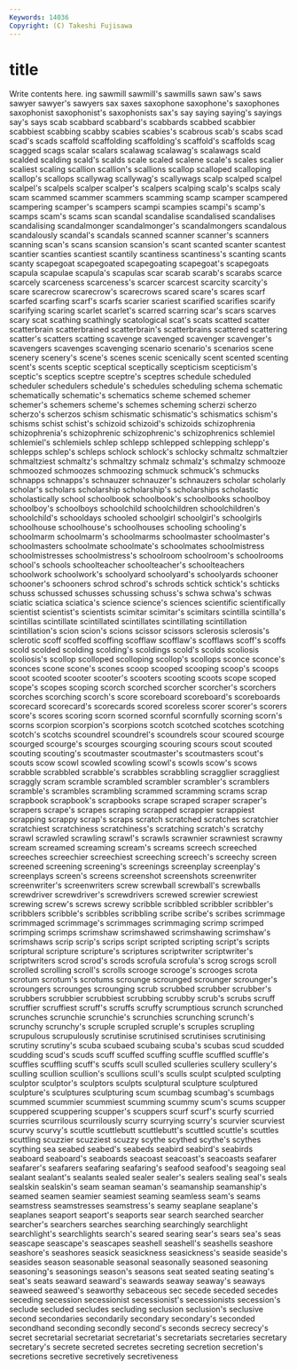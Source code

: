 ```yaml
---
Keywords: 14036 
Copyright: (C) Takeshi Fujisawa
---
```


# title

Write contents here.
ing
sawmill sawmill's sawmills sawn saw's saws sawyer sawyer's sawyers sax
saxes saxophone saxophone's saxophones saxophonist saxophonist's saxophonists sax's say saying
saying's sayings say's says scab scabbard scabbard's scabbards scabbed scabbier
scabbiest scabbing scabby scabies scabies's scabrous scab's scabs scad scad's
scads scaffold scaffolding scaffolding's scaffold's scaffolds scag scagged scags scalar
scalars scalawag scalawag's scalawags scald scalded scalding scald's scalds scale
scaled scalene scale's scales scalier scaliest scaling scallion scallion's scallions
scallop scalloped scalloping scallop's scallops scallywag scallywag's scallywags scalp scalped
scalpel scalpel's scalpels scalper scalper's scalpers scalping scalp's scalps scaly
scam scammed scammer scammers scamming scamp scamper scampered scampering scamper's
scampers scampi scampies scampi's scamp's scamps scam's scams scan scandal
scandalise scandalised scandalises scandalising scandalmonger scandalmonger's scandalmongers scandalous scandalously scandal's
scandals scanned scanner scanner's scanners scanning scan's scans scansion scansion's
scant scanted scanter scantest scantier scanties scantiest scantily scantiness scantiness's
scanting scants scanty scapegoat scapegoated scapegoating scapegoat's scapegoats scapula scapulae
scapula's scapulas scar scarab scarab's scarabs scarce scarcely scarceness scarceness's
scarcer scarcest scarcity scarcity's scare scarecrow scarecrow's scarecrows scared scare's
scares scarf scarfed scarfing scarf's scarfs scarier scariest scarified scarifies
scarify scarifying scaring scarlet scarlet's scarred scarring scar's scars scarves
scary scat scathing scathingly scatological scat's scats scatted scatter scatterbrain
scatterbrained scatterbrain's scatterbrains scattered scattering scatter's scatters scatting scavenge scavenged
scavenger scavenger's scavengers scavenges scavenging scenario scenario's scenarios scene scenery
scenery's scene's scenes scenic scenically scent scented scenting scent's scents
sceptic sceptical sceptically scepticism scepticism's sceptic's sceptics sceptre sceptre's sceptres
schedule scheduled scheduler schedulers schedule's schedules scheduling schema schematic schematically
schematic's schematics scheme schemed schemer schemer's schemers scheme's schemes scheming
scherzi scherzo scherzo's scherzos schism schismatic schismatic's schismatics schism's schisms
schist schist's schizoid schizoid's schizoids schizophrenia schizophrenia's schizophrenic schizophrenic's schizophrenics
schlemiel schlemiel's schlemiels schlep schlepp schlepped schlepping schlepp's schlepps schlep's
schleps schlock schlock's schlocky schmaltz schmaltzier schmaltziest schmaltz's schmaltzy schmalz
schmalz's schmalzy schmooze schmoozed schmoozes schmoozing schmuck schmuck's schmucks schnapps
schnapps's schnauzer schnauzer's schnauzers scholar scholarly scholar's scholars scholarship scholarship's
scholarships scholastic scholastically school schoolbook schoolbook's schoolbooks schoolboy schoolboy's schoolboys
schoolchild schoolchildren schoolchildren's schoolchild's schooldays schooled schoolgirl schoolgirl's schoolgirls schoolhouse
schoolhouse's schoolhouses schooling schooling's schoolmarm schoolmarm's schoolmarms schoolmaster schoolmaster's schoolmasters
schoolmate schoolmate's schoolmates schoolmistress schoolmistresses schoolmistress's schoolroom schoolroom's schoolrooms school's
schools schoolteacher schoolteacher's schoolteachers schoolwork schoolwork's schoolyard schoolyard's schoolyards schooner
schooner's schooners schrod schrod's schrods schtick schtick's schticks schuss schussed
schusses schussing schuss's schwa schwa's schwas sciatic sciatica sciatica's science
science's sciences scientific scientifically scientist scientist's scientists scimitar scimitar's scimitars
scintilla scintilla's scintillas scintillate scintillated scintillates scintillating scintillation scintillation's scion
scion's scions scissor scissors sclerosis sclerosis's sclerotic scoff scoffed scoffing
scofflaw scofflaw's scofflaws scoff's scoffs scold scolded scolding scolding's scoldings
scold's scolds scoliosis scoliosis's scollop scolloped scolloping scollop's scollops sconce
sconce's sconces scone scone's scones scoop scooped scooping scoop's scoops
scoot scooted scooter scooter's scooters scooting scoots scope scoped scope's
scopes scoping scorch scorched scorcher scorcher's scorchers scorches scorching scorch's
score scoreboard scoreboard's scoreboards scorecard scorecard's scorecards scored scoreless scorer
scorer's scorers score's scores scoring scorn scorned scornful scornfully scorning
scorn's scorns scorpion scorpion's scorpions scotch scotched scotches scotching scotch's
scotchs scoundrel scoundrel's scoundrels scour scoured scourge scourged scourge's scourges
scourging scouring scours scout scouted scouting scouting's scoutmaster scoutmaster's scoutmasters
scout's scouts scow scowl scowled scowling scowl's scowls scow's scows
scrabble scrabbled scrabble's scrabbles scrabbling scragglier scraggliest scraggly scram scramble
scrambled scrambler scrambler's scramblers scramble's scrambles scrambling scrammed scramming scrams
scrap scrapbook scrapbook's scrapbooks scrape scraped scraper scraper's scrapers scrape's
scrapes scraping scrapped scrappier scrappiest scrapping scrappy scrap's scraps scratch
scratched scratches scratchier scratchiest scratchiness scratchiness's scratching scratch's scratchy scrawl
scrawled scrawling scrawl's scrawls scrawnier scrawniest scrawny scream screamed screaming
scream's screams screech screeched screeches screechier screechiest screeching screech's screechy
screen screened screening screening's screenings screenplay screenplay's screenplays screen's screens
screenshot screenshots screenwriter screenwriter's screenwriters screw screwball screwball's screwballs screwdriver
screwdriver's screwdrivers screwed screwier screwiest screwing screw's screws screwy scribble
scribbled scribbler scribbler's scribblers scribble's scribbles scribbling scribe scribe's scribes
scrimmage scrimmaged scrimmage's scrimmages scrimmaging scrimp scrimped scrimping scrimps scrimshaw
scrimshawed scrimshawing scrimshaw's scrimshaws scrip scrip's scrips script scripted scripting
script's scripts scriptural scripture scripture's scriptures scriptwriter scriptwriter's scriptwriters scrod
scrod's scrods scrofula scrofula's scrog scrogs scroll scrolled scrolling scroll's
scrolls scrooge scrooge's scrooges scrota scrotum scrotum's scrotums scrounge scrounged
scrounger scrounger's scroungers scrounges scrounging scrub scrubbed scrubber scrubber's scrubbers
scrubbier scrubbiest scrubbing scrubby scrub's scrubs scruff scruffier scruffiest scruff's
scruffs scruffy scrumptious scrunch scrunched scrunches scrunchie scrunchie's scrunchies scrunching
scrunch's scrunchy scrunchy's scruple scrupled scruple's scruples scrupling scrupulous scrupulously
scrutinise scrutinised scrutinises scrutinising scrutiny scrutiny's scuba scubaed scubaing scuba's
scubas scud scudded scudding scud's scuds scuff scuffed scuffing scuffle
scuffled scuffle's scuffles scuffling scuff's scuffs scull sculled sculleries scullery
scullery's sculling scullion scullion's scullions scull's sculls sculpt sculpted sculpting
sculptor sculptor's sculptors sculpts sculptural sculpture sculptured sculpture's sculptures sculpturing
scum scumbag scumbag's scumbags scummed scummier scummiest scumming scummy scum's
scums scupper scuppered scuppering scupper's scuppers scurf scurf's scurfy scurried
scurries scurrilous scurrilously scurry scurrying scurry's scurvier scurviest scurvy scurvy's
scuttle scuttlebutt scuttlebutt's scuttled scuttle's scuttles scuttling scuzzier scuzziest scuzzy
scythe scythed scythe's scythes scything sea seabed seabed's seabeds seabird
seabird's seabirds seaboard seaboard's seaboards seacoast seacoast's seacoasts seafarer seafarer's
seafarers seafaring seafaring's seafood seafood's seagoing seal sealant sealant's sealants
sealed sealer sealer's sealers sealing seal's seals sealskin sealskin's seam
seaman seaman's seamanship seamanship's seamed seamen seamier seamiest seaming seamless
seam's seams seamstress seamstresses seamstress's seamy seaplane seaplane's seaplanes seaport
seaport's seaports sear search searched searcher searcher's searchers searches searching
searchingly searchlight searchlight's searchlights search's seared searing sear's sears sea's
seas seascape seascape's seascapes seashell seashell's seashells seashore seashore's seashores
seasick seasickness seasickness's seaside seaside's seasides season seasonable seasonal seasonally
seasoned seasoning seasoning's seasonings season's seasons seat seated seating seating's
seat's seats seaward seaward's seawards seaway seaway's seaways seaweed seaweed's
seaworthy sebaceous sec secede seceded secedes seceding secession secessionist secessionist's
secessionists secession's seclude secluded secludes secluding seclusion seclusion's seclusive second
secondaries secondarily secondary secondary's seconded secondhand seconding secondly second's seconds
secrecy secrecy's secret secretarial secretariat secretariat's secretariats secretaries secretary secretary's
secrete secreted secretes secreting secretion secretion's secretions secretive secretively secretiveness
